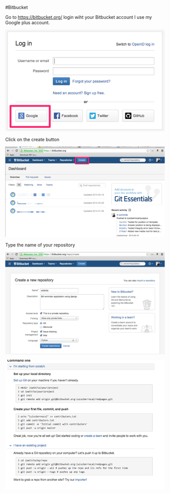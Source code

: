 #Bitbucket

Go to https://bitbucket.org/ login wiht your Bitbucket account I use my Google plus account.


![alt text](./images/image018.png "Bitbucket 1")

Click on the create button

![alt text](./images/image019.png "Bitbucket 2")

Type the name of your repository

![alt text](./images/image020.png "Bitbucket 3")

![alt text](./images/image021.png "Bitbucket 4")








